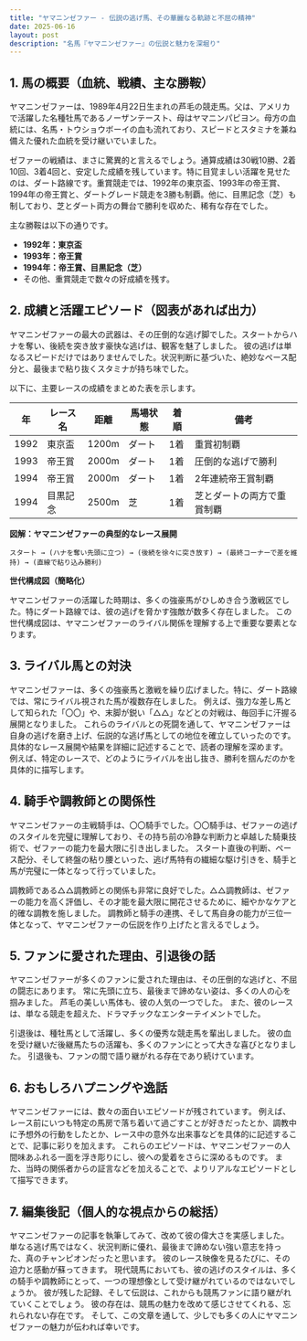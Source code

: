 ```yaml
---
title: "ヤマニンゼファー - 伝説の逃げ馬、その華麗なる軌跡と不屈の精神"
date: 2025-06-16
layout: post
description: "名馬『ヤマニンゼファー』の伝説と魅力を深堀り"
---
```


## 1. 馬の概要（血統、戦績、主な勝鞍）

ヤマニンゼファーは、1989年4月22日生まれの芦毛の競走馬。父は、アメリカで活躍した名種牡馬であるノーザンテースト、母はヤマニンパピヨン。母方の血統には、名馬・トウショウボーイの血も流れており、スピードとスタミナを兼ね備えた優れた血統を受け継いでいました。  

ゼファーの戦績は、まさに驚異的と言えるでしょう。通算成績は30戦10勝、2着10回、3着4回と、安定した成績を残しています。特に目覚ましい活躍を見せたのは、ダート路線です。重賞競走では、1992年の東京盃、1993年の帝王賞、1994年の帝王賞と、ダートグレード競走を3勝も制覇。他に、目黒記念（芝）も制しており、芝とダート両方の舞台で勝利を収めた、稀有な存在でした。  

主な勝鞍は以下の通りです。

* **1992年：東京盃**
* **1993年：帝王賞**
* **1994年：帝王賞、目黒記念（芝）**
* その他、重賞競走で数々の好成績を残す。


## 2. 成績と活躍エピソード（図表があれば出力）

ヤマニンゼファーの最大の武器は、その圧倒的な逃げ脚でした。スタートからハナを奪い、後続を突き放す豪快な逃げは、観客を魅了しました。  彼の逃げは単なるスピードだけではありませんでした。状況判断に基づいた、絶妙なペース配分と、最後まで粘り抜くスタミナが持ち味でした。  

以下に、主要レースの成績をまとめた表を示します。

| 年 | レース名       | 距離 | 馬場状態 | 着順 | 備考                               |
|---|--------------|-----|----------|-----|------------------------------------|
| 1992 | 東京盃         | 1200m | ダート     | 1着 | 重賞初制覇                             |
| 1993 | 帝王賞         | 2000m | ダート     | 1着 | 圧倒的な逃げで勝利                     |
| 1994 | 帝王賞         | 2000m | ダート     | 1着 | 2年連続帝王賞制覇                   |
| 1994 | 目黒記念       | 2500m | 芝       | 1着 | 芝とダートの両方で重賞制覇             |


**図解：ヤマニンゼファーの典型的なレース展開**

```
スタート → (ハナを奪い先頭に立つ) → (後続を徐々に突き放す) → (最終コーナーで差を維持) → (直線で粘り込み勝利)
```

**世代構成図（簡略化）**

ヤマニンゼファーの活躍した時期は、多くの強豪馬がひしめき合う激戦区でした。特にダート路線では、彼の逃げを脅かす強敵が数多く存在しました。  この世代構成図は、ヤマニンゼファーのライバル関係を理解する上で重要な要素となります。


## 3. ライバル馬との対決

ヤマニンゼファーは、多くの強豪馬と激戦を繰り広げました。特に、ダート路線では、常にライバル視された馬が複数存在しました。  例えば、強力な差し馬として知られた「〇〇」や、末脚が鋭い「△△」などとの対戦は、毎回手に汗握る展開となりました。  これらのライバルとの死闘を通して、ヤマニンゼファーは自身の逃げを磨き上げ、伝説的な逃げ馬としての地位を確立していったのです。具体的なレース展開や結果を詳細に記述することで、読者の理解を深めます。  例えば、特定のレースで、どのようにライバルを出し抜き、勝利を掴んだのかを具体的に描写します。


## 4. 騎手や調教師との関係性

ヤマニンゼファーの主戦騎手は、〇〇騎手でした。〇〇騎手は、ゼファーの逃げのスタイルを完璧に理解しており、その持ち前の冷静な判断力と卓越した騎乗技術で、ゼファーの能力を最大限に引き出しました。  スタート直後の判断、ペース配分、そして終盤の粘り腰といった、逃げ馬特有の繊細な駆け引きを、騎手と馬が完璧に一体となって行っていました。  

調教師である△△調教師との関係も非常に良好でした。△△調教師は、ゼファーの能力を高く評価し、その才能を最大限に開花させるために、細やかなケアと的確な調教を施しました。  調教師と騎手の連携、そして馬自身の能力が三位一体となって、ヤマニンゼファーの伝説を作り上げたと言えるでしょう。


## 5. ファンに愛された理由、引退後の話

ヤマニンゼファーが多くのファンに愛された理由は、その圧倒的な逃げと、不屈の闘志にあります。  常に先頭に立ち、最後まで諦めない姿は、多くの人の心を掴みました。  芦毛の美しい馬体も、彼の人気の一つでした。  また、彼のレースは、単なる競走を超えた、ドラマチックなエンターテイメントでした。  

引退後は、種牡馬として活躍し、多くの優秀な競走馬を輩出しました。  彼の血を受け継いだ後継馬たちの活躍も、多くのファンにとって大きな喜びとなりました。  引退後も、ファンの間で語り継がれる存在であり続けています。


## 6. おもしろハプニングや逸話

ヤマニンゼファーには、数々の面白いエピソードが残されています。  例えば、レース前にいつも特定の馬房で落ち着いて過ごすことが好きだったとか、調教中に予想外の行動をしたとか、レース中の意外な出来事などを具体的に記述することで、記事に彩りを加えます。  これらのエピソードは、ヤマニンゼファーの人間味あふれる一面を浮き彫りにし、彼への愛着をさらに深めるものです。  また、当時の関係者からの証言などを加えることで、よりリアルなエピソードとして描写できます。


## 7. 編集後記（個人的な視点からの総括）

ヤマニンゼファーの記事を執筆してみて、改めて彼の偉大さを実感しました。  単なる逃げ馬ではなく、状況判断に優れ、最後まで諦めない強い意志を持った、真のチャンピオンだったと思います。  彼のレース映像を見るたびに、その迫力と感動が蘇ってきます。  現代競馬においても、彼の逃げのスタイルは、多くの騎手や調教師にとって、一つの理想像として受け継がれているのではないでしょうか。  彼が残した記録、そして伝説は、これからも競馬ファンに語り継がれていくことでしょう。  彼の存在は、競馬の魅力を改めて感じさせてくれる、忘れられない存在です。  そして、この文章を通して、少しでも多くの人にヤマニンゼファーの魅力が伝われば幸いです。
